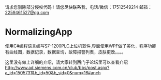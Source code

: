 请求您删除部分侵权代码！请您尽快联系我，电话/微信：17512549214 邮箱：2259461527@qq.com

# NormalizingApp

使用C#编程语言编写S7-1200PLC上位机软件,界面使用WPF做了美化，程序功能有曲线图，数据记录，数据查询，故障报警列表，皮肤更改。。。。

这里没有做上详细的介绍，请大家转到西门子论坛里可以查看介绍 http://www.ad.siemens.com.cn/club/bbs/post.aspx?a_id=1505731&b_id=50&b_sid=0&num=16#anch
    
